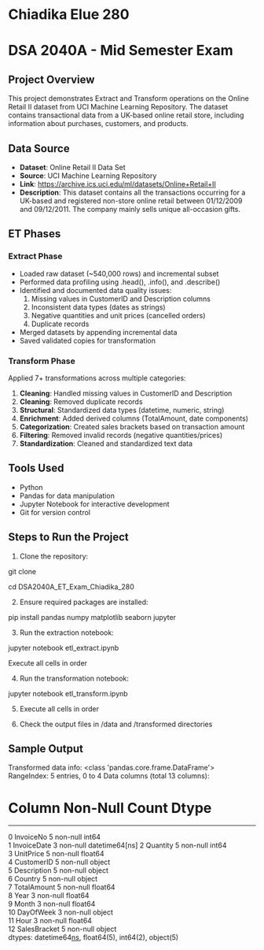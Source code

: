 # Chiadika Elue 280
# DSA 2040A - Mid Semester Exam

## Project Overview
This project demonstrates Extract and Transform operations on the Online Retail II dataset from UCI Machine Learning Repository. The dataset contains transactional data from a UK-based online retail store, including information about purchases, customers, and products.

## Data Source
- **Dataset**: Online Retail II Data Set
- **Source**: UCI Machine Learning Repository
- **Link**: https://archive.ics.uci.edu/ml/datasets/Online+Retail+II
- **Description**: This dataset contains all the transactions occurring for a UK-based and registered non-store online retail between 01/12/2009 and 09/12/2011. The company mainly sells unique all-occasion gifts.

## ET Phases

### Extract Phase
- Loaded raw dataset (~540,000 rows) and incremental subset
- Performed data profiling using .head(), .info(), and .describe()
- Identified and documented data quality issues:
  1. Missing values in CustomerID and Description columns
  2. Inconsistent data types (dates as strings)
  3. Negative quantities and unit prices (cancelled orders)
  4. Duplicate records
- Merged datasets by appending incremental data
- Saved validated copies for transformation

### Transform Phase
Applied 7+ transformations across multiple categories:

1. **Cleaning**: Handled missing values in CustomerID and Description
2. **Cleaning**: Removed duplicate records
3. **Structural**: Standardized data types (datetime, numeric, string)
4. **Enrichment**: Added derived columns (TotalAmount, date components)
5. **Categorization**: Created sales brackets based on transaction amount
6. **Filtering**: Removed invalid records (negative quantities/prices)
7. **Standardization**: Cleaned and standardized text data

## Tools Used
- Python 
- Pandas for data manipulation
- Jupyter Notebook for interactive development
- Git for version control

## Steps to Run the Project

1. Clone the repository:

git clone <repository-url>

cd DSA2040A_ET_Exam_Chiadika_280

2. Ensure required packages are installed:

pip install pandas numpy matplotlib seaborn jupyter

3. Run the extraction notebook:

jupyter notebook etl_extract.ipynb

Execute all cells in order

4. Run the transformation notebook:

jupyter notebook etl_transform.ipynb

5. Execute all cells in order

6. Check the output files in /data and /transformed directories

## Sample Output

Transformed data info:
<class 'pandas.core.frame.DataFrame'>
RangeIndex: 5 entries, 0 to 4
Data columns (total 13 columns):
 #   Column        Non-Null Count  Dtype         
---  ------        --------------  -----         
 0   InvoiceNo     5 non-null      int64         
 1   InvoiceDate   3 non-null      datetime64[ns]
 2   Quantity      5 non-null      int64         
 3   UnitPrice     5 non-null      float64       
 4   CustomerID    5 non-null      object        
 5   Description   5 non-null      object        
 6   Country       5 non-null      object        
 7   TotalAmount   5 non-null      float64       
 8   Year          3 non-null      float64       
 9   Month         3 non-null      float64       
 10  DayOfWeek     3 non-null      object        
 11  Hour          3 non-null      float64       
 12  SalesBracket  5 non-null      object        
dtypes: datetime64[ns](1), float64(5), int64(2), object(5)

